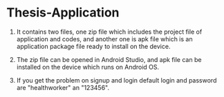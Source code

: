 # Thesis-Application

1. It contains two files, one zip file which includes the project file of application and codes, and another one is apk file which is an application package file ready to install on the device.

2. The zip file can be opened in Android Studio, and apk file can be installed on the device which runs on Android OS.

3. If you get the problem on signup and login default login and password are "healthworker" an "123456".
